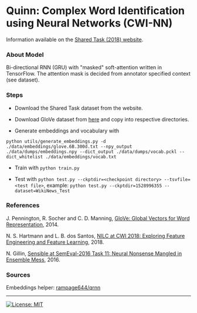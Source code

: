 # Quinn: Complex Word Identification using Neural Networks (CWI-NN)

Information available on the [Shared Task (2018) website](http://sites.google.com/view/cwisharedtask2018/).

### About Model

Bi-directional RNN (GRU) with "masked" soft-attention written in TensorFlow. The attention mask is decided from annotator specified context (see dataset).

### Steps

- Download the Shared Task dataset from the website.

- Download GloVe dataset from [here](https://nlp.stanford.edu/projects/glove/) and copy into respective directories.

- Generate embeddings and vocabulary with 

`python utils/generate_embeddings.py -d ./data/embeddings/glove.6B.300d.txt --npy_output ./data/dumps/embeddings.npy --dict_output ./data/dumps/vocab.pckl --dict_whitelist ./data/embeddings/vocab.txt`

- Train with `python train.py`

- Test with `python test.py --ckptdir=<checkpoint directory> --tsvfile=<test file>`, example: `python test.py --ckptdir=1528996355 --dataset=WikiNews_Test`

### References

J. Pennington, R. Socher and C. D. Manning, [GloVe: Global Vectors for Word Representation](https://nlp.stanford.edu/pubs/glove.pdf), 2014.

N. S. Hartmann and L. B. dos Santos, [NILC at CWI 2018: Exploring Feature Engineering and Feature Learning](http://aclweb.org/anthology/W18-0540), 2018.

N. Gillin, [Sensible at SemEval-2016 Task 11: Neural Nonsense Mangled in Ensemble Mess](http://www.aclweb.org/anthology/S16-1148), 2016.

### Sources

Embeddings helper: [rampage644/qrnn](https://github.com/rampage644/qrnn)

---
[![License: MIT](https://img.shields.io/badge/License-MIT-yellow.svg)](https://opensource.org/licenses/MIT)
